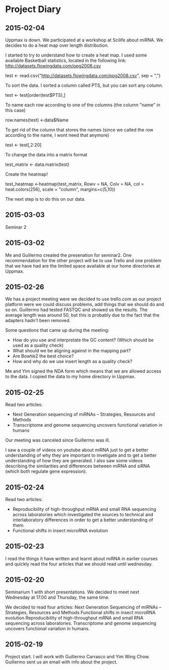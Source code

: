 # Project Diary
## 2015-02-04
Uppmax is down. 
We participated at a workshop at Scilife about miRNA. 
We decides to do a heat map over length distribution. 

I started to try to understand how to create a heat map.
I used some available Basketball statistics, located in the following link: http://datasets.flowingdata.com/ppg2008.csv

test <- read.csv("http://datasets.flowingdata.com/ppg2008.csv", sep = ",")

To sort the data. I sorted a column called PTS, but you can sort any column.

test <- test[order(test$PTS),]

To name each row according to one of the columns (the column "name" in this case)

row.names(test) <-data$Name

To get rid of the column that stores the names (since we called the row according to the name, I wont need that anymore)

test <- test[,2:20]

To change the data into a matrix format

test_matrix <- data.matrix(test)

Create the heatmap!

test_heatmap <-heatmap(test_matrix, Rowv = NA, Colv = NA, col = heat.colors(256), scale = "column", margins=c(5,10))

The next step is to do this on our data. 


## 2015-03-03
Seminar 2

## 2015-03-02
Me and Guillermo created the presenation for seminar2. 
One recommendation for the other project will be to use Trello and one problem that we have had are the limited space available at our home directories at Uppmax. 

## 2015-02-26
We has a project meeting were we decided to use trello.com as our project platform were we could discuss problems, add things that we should do and so on. Guillermo had tested FASTQC and showed us the results. The average length was around 50, but this is probably due to the fact that the adapters hadn't been removed. 

Some questions that came up during the meeting:
* How do you use and interpretate the GC content? (Which should be used as a quality check)
* What should we be aligning against in the mapping part? 
* Are Bowtie2 the best choice? 
* How and why do we use insert length as a quality check? 

Me and Yim signed the NDA form which means that we are allowed access to the data. 
I copied the data to my home directory in Uppmax. 

## 2015-02-25
Read two articles:
* Next Generation sequencing of miRNAs – Strategies, Resources and Methods
* Transcriptome and genome sequencing uncovers functional variation in humans

Our meeting was canceled since Guillermo was ill. 

I saw a couple of videos on youtube about miRNA just to get a better understanding of why they are important to invetigate and to get a better understanding of how they are generated. I also saw some videos describing the similarities and differences between miRNA and siRNA (which both regulate gene expression). 

## 2015-02-24
Read two articles: 
* Reproducibility of high-throughput mRNA and small RNA sequencing across laboratories 
  which investigated the sources to technical and interlaboratory differences in order to get a better understanding of them. 
* Functional shifts in insect microRNA evolution
  
## 2015-02-23
I read the things it have written and learnt about miRNA in earlier courses and quickly read the four articles that we should read until wednesday. 

## 2015-02-20
Seminarium 1 with short presentations. 
We decided to meet next Wednesday at 17.00 and Thursday, the same time. 

We decided to read four articles:
  Next Generation Sequencing of miRNAs – Strategies, Resources and Methods
  Functional shifts in insect microRNA evolution
  Reproducibility of high-throughput mRNA and small RNA sequencing across laboratories.
  Transcriptome and genome sequencing uncovers functional variation in humans.

## 2015-02-19
Project start. I will work with Guillermo Carrasco and Yim Wing Chow. 
Guillermo sent us an email with info about the project. 







